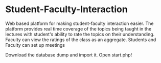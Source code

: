 # Student-Faculty-Interaction
Web based platform for making student-faculty interaction easier. The platform provides real time coverage of the topics being taught in the lectures with student's ability to rate the topics on their understanding. Faculty can view the ratings of the class as an aggregate. Students and Faculty can set up meetings

Download the database dump and import it. Open start.php!
